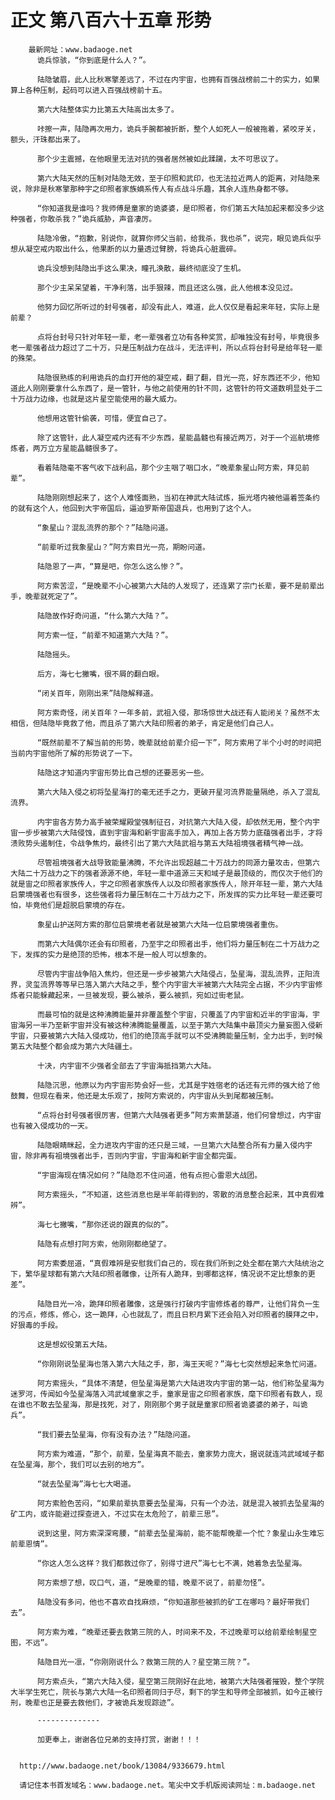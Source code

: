 # 正文 第八百六十五章 形势
        最新网址：www.badaoge.net
          诡兵惊骇，“你到底是什么人？”。
      
          陆隐皱眉，此人比秋寒擎差远了，不过在内宇宙，也拥有百强战榜前二十的实力，如果算上各种压制，起码可以进入百强战榜前十五。
      
          第六大陆整体实力比第五大陆高出太多了。
      
          咔擦一声，陆隐再次用力，诡兵手腕都被折断，整个人如死人一般被拖着，紧咬牙关，额头，汗珠都出来了。
      
          那个少主震撼，在他眼里无法对抗的强者居然被如此蹂躏，太不可思议了。
      
          第六大陆天然的压制对陆隐无效，至于印照和武印，也无法拉近两人的距离，对陆隐来说，除非是秋寒擎那种宇之印照者家族嫡系传人有点战斗乐趣，其余人连热身都不够。
      
          “你知道我是谁吗？我师傅是童家的诡婆婆，是印照者，你们第五大陆加起来都没多少这种强者，你敢杀我？”诡兵威胁，声音凄厉。
      
          陆隐冷傲，“抱歉，别说你，就算你师父当前，给我杀，我也杀”，说完，眼见诡兵似乎想从凝空戒内取出什么，他果断的以力量透过臂膀，将诡兵心脏震碎。
      
          诡兵没想到陆隐出手这么果决，瞳孔涣散，最终彻底没了生机。
      
          那个少主呆呆望着，干净利落，出手狠辣，而且还这么强，此人他根本没见过。
      
          他努力回忆所听过的封号强者，却没有此人，难道，此人仅仅是看起来年轻，实际上是前辈？
      
          点将台封号只针对年轻一辈，老一辈强者立功有各种奖赏，却唯独没有封号，毕竟很多老一辈强者战力超过了二十万，只是压制战力在战斗，无法评判，所以点将台封号是给年轻一辈的殊荣。
      
          陆隐很熟练的利用诡兵的血打开他的凝空戒，翻了翻，目光一亮，好东西还不少，他知道此人刚刚要拿什么东西了，是一管针，与他之前使用的针不同，这管针的符文道数明显处于二十万战力边缘，也就是这片星空能使用的最大威力。
      
          他想用这管针偷袭，可惜，便宜自己了。
      
          除了这管针，此人凝空戒内还有不少东西，星能晶髓也有接近两万，对于一个巡航境修炼者，两万立方星能晶髓很多了。
      
          看着陆隐毫不客气收下战利品，那个少主咽了咽口水，“晚辈象星山阿方索，拜见前辈”。
      
          陆隐刚刚想起来了，这个人难怪面熟，当初在神武大陆试炼，振光塔内被他逼着签条约的就有这个人，他回到大宇帝国后，逼迫罗斯帝国退兵，也用到了这个人。
      
          “象星山？混乱流界的那个？”陆隐问道。
      
          “前辈听过我象星山？”阿方索目光一亮，期盼问道。
      
          陆隐恩了一声，“算是吧，你怎么这么惨？”。
      
          阿方索苦涩，“是晚辈不小心被第六大陆的人发现了，还连累了宗门长辈，要不是前辈出手，晚辈就死定了”。
      
          陆隐故作好奇问道，“什么第六大陆？”。
      
          阿方索一怔，“前辈不知道第六大陆？”。
      
          陆隐摇头。
      
          后方，海七七撇嘴，很不屑的翻白眼。
      
          “闭关百年，刚刚出来”陆隐解释道。
      
          阿方索奇怪，闭关百年？一年多前，武祖入侵，那场惊世大战还有人能闭关？虽然不太相信，但陆隐毕竟救了他，而且杀了第六大陆印照者的弟子，肯定是他们自己人。
      
          “既然前辈不了解当前的形势，晚辈就给前辈介绍一下”，阿方索用了半个小时的时间把当前内宇宙他所了解的形势说了一下。
      
          陆隐这才知道内宇宙形势比自己想的还要恶劣一些。
      
          第六大陆入侵之初将坠星海打的毫无还手之力，更破开星河流界能量隔绝，杀入了混乱流界。
      
          内宇宙各方势力高手被荣耀殿堂强制征召，对抗第六大陆入侵，却依然无用，整个内宇宙一步步被第六大陆侵蚀，直到宇宙海和新宇宙高手加入，再加上各方势力底蕴强者出手，才将溃败势头遏制住，令战争焦灼，最终引出了第六大陆武祖与第五大陆祖境强者精气神一战。
      
          尽管祖境强者大战导致能量沸腾，不允许出现超越二十万战力的同源力量攻击，但第六大陆二十万战力之下的强者源源不绝，年轻一辈中道源三天和域子是最顶级的，而仅次于他们的就是宙之印照者家族传人，宇之印照者家族传人以及印照者家族传人，除开年轻一辈，第六大陆启蒙境强者也有很多，这些强者将力量压制在二十万战力之下，所发挥的实力比年轻一辈还要可怕，毕竟他们是超脱启蒙境的存在。
      
          象星山护送阿方索的那位启蒙境老者就是被第六大陆一位启蒙境强者重伤。
      
          而第六大陆偶尔还会有印照者，乃至宇之印照者出手，他们将力量压制在二十万战力之下，发挥的实力是绝顶的恐怖，根本不是一般人可以想象的。
      
          尽管内宇宙战争陷入焦灼，但还是一步步被第六大陆侵占，坠星海，混乱流界，正阳流界，灵玺流界等等早已落入第六大陆之手，整个内宇宙大半被第六大陆完全占据，不少内宇宙修炼者只能躲藏起来，一旦被发现，要么被杀，要么被抓，宛如过街老鼠。
      
          而最可怕的就是这种沸腾能量并非覆盖整个宇宙，只覆盖了内宇宙和近半的宇宙海，宇宙海另一半乃至新宇宙并没有被这种沸腾能量覆盖，以至于第六大陆集中最顶尖力量妄图入侵新宇宙，只要被第六大陆入侵成功，他们的绝顶高手就可以不受沸腾能量压制，全力出手，到时候第五大陆整个都会成为第六大陆疆土。
      
          十决，内宇宙不少强者全部去了宇宙海抵挡第六大陆。
      
          陆隐沉思，他原以为内宇宙形势会好一些，尤其是宇姓宿老的话还有元师的强大给了他鼓舞，但现在看来，他还是太乐观了，按阿方索说的，内宇宙从头到尾都被压制。
      
          “点将台封号强者很厉害，但第六大陆强者更多”阿方索萧瑟道，他们何曾想过，内宇宙也有被入侵成功的一天。
      
          陆隐眼睛眯起，全力进攻内宇宙的还只是三域，一旦第六大陆整合所有力量入侵内宇宙，除非再有祖境强者出手，否则内宇宙，宇宙海和新宇宙全都完蛋。
      
          “宇宙海现在情况如何？”陆隐忍不住问道，他有点担心雷恩大战团。
      
          阿方索摇头，“不知道，这些消息也是半年前得到的，零散的消息整合起来，其中真假难辨”。
      
          海七七撇嘴，“那你还说的跟真的似的”。
      
          陆隐有点想打阿方索，他刚刚都绝望了。
      
          阿方索委屈道，“真假难辨是安慰我们自己的，现在我们所到之处全都在第六大陆统治之下，繁华星球都有第六大陆印照者雕像，让所有人跪拜，到哪都这样，情况说不定比想象的更差”。
      
          陆隐目光一冷，跪拜印照者雕像，这是强行打破内宇宙修炼者的尊严，让他们背负一生的污点，修炼，修心，这一跪拜，心也就乱了，而且日积月累下还会陷入对印照者的膜拜之中，好狠毒的手段。
      
          这是想奴役第五大陆。
      
          “你刚刚说坠星海也落入第六大陆之手，那，海王天呢？”海七七突然想起来急忙问道。
      
          阿方索摇头，“具体不清楚，但坠星海是第六大陆进攻内宇宙的第一站，他们称坠星海为迷罗河，传闻如今坠星海落入鸿武域童家之手，童家是宙之印照者家族，麾下印照者有数人，现在谁也不敢去坠星海，那是找死，对了，刚刚那个男子就是童家印照者诡婆婆的弟子，叫诡兵”。
      
          “我们要去坠星海，你有没有办法？”陆隐问道。
      
          阿方索为难道，“那个，前辈，坠星海真不能去，童家势力庞大，据说就连鸿武域域子都在坠星海，那个，我们可以去别的地方”。
      
          “就去坠星海”海七七大喝道。
      
          阿方索脸色苦闷，“如果前辈执意要去坠星海，只有一个办法，就是混入被抓去坠星海的矿工内，或许能避过探查进入，不过实在太危险了，前辈三思”。
      
          说到这里，阿方索深深弯腰，“前辈去坠星海前，能不能帮晚辈一个忙？象星山永生难忘前辈恩情”。
      
          “你这人怎么这样？我们都救过你了，别得寸进尺”海七七不满，她着急去坠星海。
      
          阿方索想了想，叹口气，道，“是晚辈的错，晚辈不说了，前辈勿怪”。
      
          陆隐没有多问，他也不喜欢自找麻烦，“你知道那些被抓的矿工在哪吗？最好带我们去”。
      
          阿方索为难，“晚辈还要去救第三院的人，时间来不及，不过晚辈可以给前辈绘制星空图，不远”。
      
          陆隐目光一凛，“你刚刚说什么？救第三院的人？星空第三院？”。
      
          阿方索点头，“第六大陆入侵，星空第三院刚好在此地，被第六大陆强者摧毁，整个学院大半学生死亡，院长与第六大陆一名印照者同归于尽，剩下的学生和导师全部被抓，如今正被行刑，晚辈也正是要去救他们，才被诡兵发现踪迹”。
      
          --------------
      
          加更奉上，谢谢各位兄弟的支持打赏，谢谢！！！
      
      
      http://www.badaoge.net/book/13084/9336679.html
      
      请记住本书首发域名：www.badaoge.net。笔尖中文手机版阅读网址：m.badaoge.net